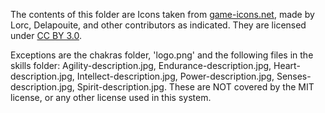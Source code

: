The contents of this folder are Icons taken from [game-icons.net](https://game-icons.net/), made
by Lorc, Delapouite, and other contributors as indicated. They are licensed
under [CC BY 3.0]( https://creativecommons.org/licenses/by/3.0/).

Exceptions are the chakras folder, 'logo.png' and the following files in the skills
folder: Agility-description.jpg, Endurance-description.jpg,
Heart-description.jpg, Intellect-description.jpg, Power-description.jpg,
Senses-description.jpg, Spirit-description.jpg. These are NOT covered by the
MIT license, or any other license used in this system.